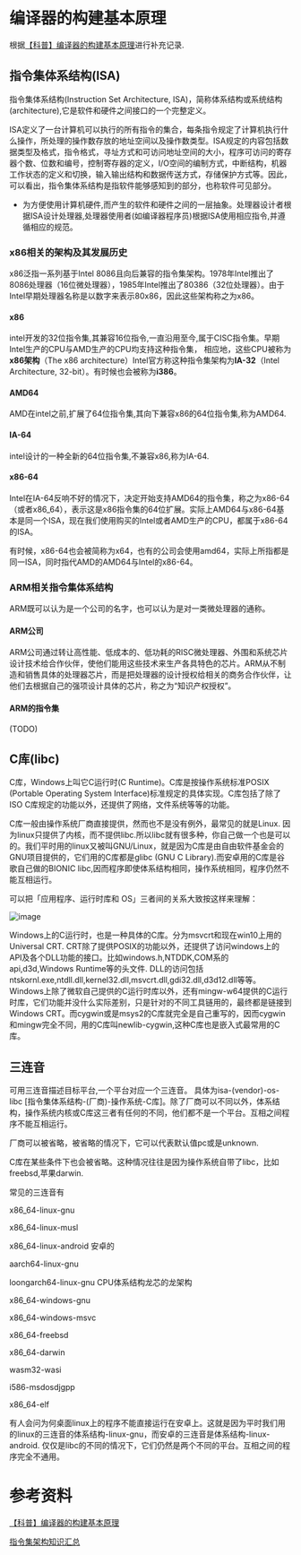 # 编译器的构建基本原理
根据[【科普】编译器的构建基本原理](https://zhuanlan.zhihu.com/p/553543765)进行补充记录.
## 指令集体系结构(ISA)
指令集体系结构(Instruction Set Architecture, ISA)，简称体系结构或系统结构(architecture),它是软件和硬件之间接口的一个完整定义。

ISA定义了一台计算机可以执行的所有指令的集合，每条指令规定了计算机执行什么操作，所处理的操作数存放的地址空间以及操作数类型。ISA规定的内容包括数据类型及格式，指令格式，寻址方式和可访问地址空间的大小，程序可访问的寄存器个数、位数和编号，控制寄存器的定义，I/O空间的编制方式，中断结构，机器工作状态的定义和切换，输入输出结构和数据传送方式，存储保护方式等。因此，可以看出，指令集体系结构是指软件能够感知到的部分，也称软件可见部分。
- 为方便使用计算机硬件,而产生的软件和硬件之间的一层抽象。处理器设计者根据ISA设计处理器,处理器使用者(如编译器程序员)根据ISA使用相应指令,并遵循相应的规范。
### x86相关的架构及其发展历史
x86泛指一系列基于Intel 8086且向后兼容的指令集架构。1978年Intel推出了8086处理器（16位微处理器），1985年Intel推出了80386（32位处理器）。由于Intel早期处理器名称是以数字来表示80x86，因此这些架构称之为x86。
#### x86
intel开发的32位指令集,其兼容16位指令,一直沿用至今,属于CISC指令集。早期Intel生产的CPU与AMD生产的CPU均支持这种指令集，
相应地，这些CPU被称为**x86架构**（The x86 architecture）Intel官方称这种指令集架构为**IA-32**（Intel Architecture, 32-bit）。有时候也会被称为**i386**。

#### AMD64
AMD在intel之前,扩展了64位指令集,其向下兼容x86的64位指令集,称为AMD64.

#### IA-64
intel设计的一种全新的64位指令集,不兼容x86,称为IA-64.

#### x86-64
Intel在IA-64反响不好的情况下，决定开始支持AMD64的指令集，称之为x86-64（或者x86_64），表示这是x86指令集的64位扩展。实际上AMD64与x86-64基本是同一个ISA，现在我们使用购买的Intel或者AMD生产的CPU，都属于x86-64的ISA。

有时候，x86-64也会被简称为x64，也有的公司会使用amd64，实际上所指都是同一ISA，同时指代AMD的AMD64与Intel的x86-64。

### ARM相关指令集体系结构
ARM既可以认为是一个公司的名字，也可以认为是对一类微处理器的通称。

#### ARM公司
ARM公司通过转让高性能、低成本的、低功耗的RISC微处理器、外围和系统芯片设计技术给合作伙伴，使他们能用这些技术来生产各具特色的芯片。ARM从不制造和销售具体的处理器芯片，而是把处理器的设计授权给相关的商务合作伙伴，让他们去根据自己的强项设计具体的芯片，称之为“知识产权授权”。

#### ARM的指令集
(TODO)

## C库(libc)
C库，Windows上叫它C运行时(C Runtime)。C库是按操作系统标准POSIX (Portable Operating System Interface)标准规定的具体实现。C库包括了除了ISO C库规定的功能以外，还提供了网络，文件系统等等的功能。

C库一般由操作系统厂商直接提供，然而也不是没有例外，最常见的就是Linux. 因为linux只提供了内核，而不提供libc.所以libc就有很多种，你自己做一个也是可以的。我们平时用的linux又被叫GNU/Linux，就是因为C库是由自由软件基金会的GNU项目提供的，它们用的C库都是glibc (GNU C Library).而安卓用的C库是谷歌自己做的BIONIC libc,因而程序即使体系结构相同，操作系统相同，程序仍然不能互相运行。

可以把「应用程序、运行时库和 OS」三者间的关系大致按这样来理解：

![image](https://user-images.githubusercontent.com/56336922/197386127-c8894f37-767e-42bb-8f71-9ec1122f94e0.png)


Windows上的C运行时，也是一种具体的C库。分为msvcrt和现在win10上用的Universal CRT. CRT除了提供POSIX的功能以外，还提供了访问windows上的API及各个DLL功能的接口。比如windows.h,NTDDK,COM系的api,d3d,Windows Runtime等的头文件. DLL的访问包括ntskornl.exe,ntdll.dll,kernel32.dll,msvcrt.dll,gdi32.dll,d3d12.dll等等。Windows上除了微软自己提供的C运行时库以外，还有mingw-w64提供的C运行时库，它们功能并没什么实际差别，只是针对的不同工具链用的，最终都是链接到Windows CRT。而cygwin或是msys2的C库就完全是自己重写的，因而cygwin和mingw完全不同，用的C库叫newlib-cygwin,这种C库也是嵌入式最常用的C库。

## 三连音
可用三连音描述目标平台,一个平台对应一个三连音。
具体为isa-(vendor)-os-libc [指令集体系结构-(厂商)-操作系统-C库]。除了厂商可以不同以外，体系结构，操作系统内核或C库这三者有任何的不同，他们都不是一个平台。互相之间程序不能互相运行。

厂商可以被省略，被省略的情况下，它可以代表默认值pc或是unknown.

C库在某些条件下也会被省略。这种情况往往是因为操作系统自带了libc，比如freebsd,苹果darwin.

常见的三连音有

x86_64-linux-gnu

x86_64-linux-musl

x86_64-linux-android 安卓的

aarch64-linux-gnu

loongarch64-linux-gnu CPU体系结构龙芯的龙架构

x86_64-windows-gnu

x86_64-windows-msvc

x86_64-freebsd

x86_64-darwin

wasm32-wasi

i586-msdosdjgpp

x86_64-elf

有人会问为何桌面linux上的程序不能直接运行在安卓上。这就是因为平时我们用的linux的三连音的体系结构-linux-gnu，而安卓的三连音是体系结构-linux-android. 仅仅是libc的不同的情况下，它们仍然是两个不同的平台。互相之间的程序完全不通用。

# 参考资料
[【科普】编译器的构建基本原理](https://zhuanlan.zhihu.com/p/553543765)

[指令集架构知识汇总](https://zhuanlan.zhihu.com/p/567454627)
